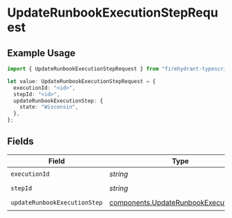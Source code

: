 # UpdateRunbookExecutionStepRequest

## Example Usage

```typescript
import { UpdateRunbookExecutionStepRequest } from "firehydrant-typescript-sdk/models/operations";

let value: UpdateRunbookExecutionStepRequest = {
  executionId: "<id>",
  stepId: "<id>",
  updateRunbookExecutionStep: {
    state: "Wisconsin",
  },
};
```

## Fields

| Field                                                                                          | Type                                                                                           | Required                                                                                       | Description                                                                                    |
| ---------------------------------------------------------------------------------------------- | ---------------------------------------------------------------------------------------------- | ---------------------------------------------------------------------------------------------- | ---------------------------------------------------------------------------------------------- |
| `executionId`                                                                                  | *string*                                                                                       | :heavy_check_mark:                                                                             | N/A                                                                                            |
| `stepId`                                                                                       | *string*                                                                                       | :heavy_check_mark:                                                                             | N/A                                                                                            |
| `updateRunbookExecutionStep`                                                                   | [components.UpdateRunbookExecutionStep](../../models/components/updaterunbookexecutionstep.md) | :heavy_check_mark:                                                                             | N/A                                                                                            |